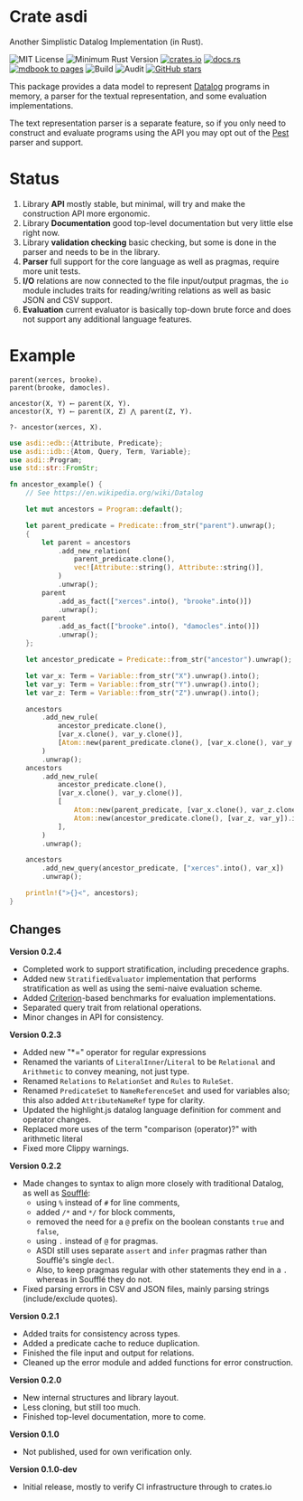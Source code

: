 # Crate asdi

Another Simplistic Datalog Implementation (in Rust).


![MIT License](https://img.shields.io/badge/license-mit-118811.svg)
![Minimum Rust Version](https://img.shields.io/badge/Min%20Rust-1.53-green.svg)
[![crates.io](https://img.shields.io/crates/v/asdi.svg)](https://crates.io/crates/asdi)
[![docs.rs](https://docs.rs/asdi/badge.svg)](https://docs.rs/asdi)
[![mdbook to pages](https://github.com/johnstonskj/rust-asdi/actions/workflows/gh-pages.yml/badge.svg)](https://github.com/johnstonskj/rust-asdi/actions/workflows/gh-pages.yml)
![Build](https://github.com/johnstonskj/rust-asdi/workflows/Rust/badge.svg)
![Audit](https://github.com/johnstonskj/rust-asdi/workflows/Security%20audit/badge.svg)
[![GitHub stars](https://img.shields.io/github/stars/johnstonskj/rust-asdi.svg)](https://github.com/johnstonskj/rust-asdi/stargazers)

This package provides a data model to represent [Datalog](https://en.wikipedia.org/wiki/Datalog)
programs in memory, a parser for the textual representation, and some evaluation implementations.

The text representation parser is a separate feature, so if you only need to construct and evaluate
programs using the API you may opt out of the [Pest](https://pest.rs) parser and support.

# Status

1. Library **API** mostly stable, but minimal, will try and make the construction API more ergonomic.
2. Library **Documentation** good top-level documentation but very little else right now.
3. Library **validation checking** basic checking, but some is done in the parser and needs to be in the library.
4. **Parser** full support for the core language as well as pragmas, require more unit tests.
5. **I/O** relations are now connected to the file input/output pragmas, the `io` module includes traits for 
   reading/writing relations as well as basic JSON and CSV support.
6. **Evaluation** current evaluator is basically top-down brute force and does not support any additional language features.

# Example

```datalog
parent(xerces, brooke).
parent(brooke, damocles).

ancestor(X, Y) ⟵ parent(X, Y).
ancestor(X, Y) ⟵ parent(X, Z) ⋀ parent(Z, Y).

?- ancestor(xerces, X).
```

```rust
use asdi::edb::{Attribute, Predicate};
use asdi::idb::{Atom, Query, Term, Variable};
use asdi::Program;
use std::str::FromStr;

fn ancestor_example() {
    // See https://en.wikipedia.org/wiki/Datalog

    let mut ancestors = Program::default();

    let parent_predicate = Predicate::from_str("parent").unwrap();
    {
        let parent = ancestors
            .add_new_relation(
                parent_predicate.clone(),
                vec![Attribute::string(), Attribute::string()],
            )
            .unwrap();
        parent
            .add_as_fact(["xerces".into(), "brooke".into()])
            .unwrap();
        parent
            .add_as_fact(["brooke".into(), "damocles".into()])
            .unwrap();
    };

    let ancestor_predicate = Predicate::from_str("ancestor").unwrap();

    let var_x: Term = Variable::from_str("X").unwrap().into();
    let var_y: Term = Variable::from_str("Y").unwrap().into();
    let var_z: Term = Variable::from_str("Z").unwrap().into();

    ancestors
        .add_new_rule(
            ancestor_predicate.clone(),
            [var_x.clone(), var_y.clone()],
            [Atom::new(parent_predicate.clone(), [var_x.clone(), var_y.clone()]).into()],
        )
        .unwrap();
    ancestors
        .add_new_rule(
            ancestor_predicate.clone(),
            [var_x.clone(), var_y.clone()],
            [
                Atom::new(parent_predicate, [var_x.clone(), var_z.clone()]).into(),
                Atom::new(ancestor_predicate.clone(), [var_z, var_y]).into(),
            ],
        )
        .unwrap();

    ancestors
        .add_new_query(ancestor_predicate, ["xerces".into(), var_x])
        .unwrap();

    println!(">{}<", ancestors);
}
```

## Changes

**Version 0.2.4**

* Completed work to support stratification, including precedence graphs.
* Added new `StratifiedEvaluator` implementation that performs stratification as well as using the semi-naive evaluation
  scheme.
* Added [Criterion](https://bheisler.github.io/criterion.rs/book/index.html)-based benchmarks for evaluation implementations.
* Separated query trait from relational operations.
* Minor changes in API for consistency.

**Version 0.2.3**

* Added new "*=" operator for regular expressions
* Renamed the variants of `LiteralInner`/`Literal` to be `Relational` and `Arithmetic` to convey meaning, not just type.
* Renamed `Relations` to `RelationSet` and `Rules` to `RuleSet`.
* Renamed `PredicateSet` to `NameReferenceSet` and used for variables also; this also added
  `AttributeNameRef` type for clarity.
* Updated the highlight.js datalog language definition for comment and operator changes.
* Replaced more uses of the term "comparison (operator)?" with arithmetic literal
* Fixed more Clippy warnings.

**Version 0.2.2**

* Made changes to syntax to align more closely with traditional Datalog, as well as [Soufflé](https://souffle-lang.github.io/):
  * using `%` instead of `#` for line comments,
  * added `/*` and `*/` for block comments,
  * removed the need for a `@` prefix on the boolean constants `true` and `false`,
  * using `.` instead of `@` for pragmas.
  * ASDI still uses separate `assert` and `infer` pragmas rather than Soufflé's single `decl`. 
  * Also, to keep pragmas regular with other statements they end in a `.` whereas in Soufflé they do not.
* Fixed parsing errors in CSV and JSON files, mainly parsing strings (include/exclude quotes).

**Version 0.2.1**

* Added traits for consistency across types.
* Added a predicate cache to reduce duplication.
* Finished the file input and output for relations.
* Cleaned up the error module and added functions for error construction.

**Version 0.2.0**

* New internal structures and library layout.
* Less cloning, but still too much.
* Finished top-level documentation, more to come. 

**Version 0.1.0**

* Not published, used for own verification only.

**Version 0.1.0-dev**

* Initial release, mostly to verify CI infrastructure through to crates.io
